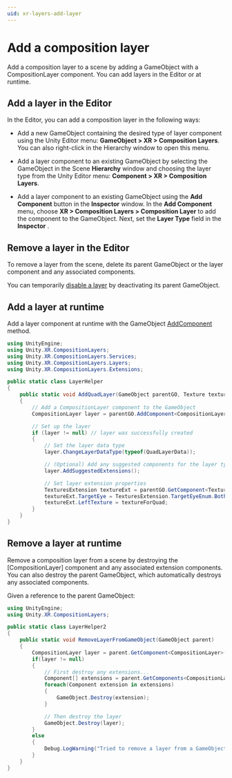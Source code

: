```yaml
---
uid: xr-layers-add-layer
---
```


# Add a composition layer

Add a composition layer to a scene by adding a GameObject with a CompositionLayer component. You can add layers in the Editor or at runtime.

## Add a layer in the Editor

In the Editor, you can add a composition layer in the following ways:

* Add a new GameObject containing the desired type of layer component using the Unity Editor menu: __GameObject > XR > Composition Layers__. You can also right-click in the Hierarchy window to open this menu.

* Add a layer component to an existing GameObject by selecting the GameObject in the Scene __Hierarchy__ window and choosing the layer type from the Unity Editor menu: __Component > XR > Composition Layers__.

* Add a layer component to an existing GameObject using the __Add Component__ button in the __Inspector__ window. In the __Add Component__ menu, choose __XR > Composition Layers > Composition Layer__ to add the component to the GameObject. Next, set the __Layer Type__ field in the __Inspector__ .

## Remove a layer in the Editor

To remove a layer from the scene, delete its parent GameObject or the layer component and any associated components.

You can temporarily [disable a layer](xref:xr-layers-enable) by deactivating its parent GameObject.

## Add a layer at runtime

Add a layer component at runtime with the GameObject [AddComponent<T>](xref:UnityEngine.GameObject.AddComponent) method.

``` csharp
using UnityEngine;
using Unity.XR.CompositionLayers;
using Unity.XR.CompositionLayers.Services;
using Unity.XR.CompositionLayers.Layers;
using Unity.XR.CompositionLayers.Extensions;

public static class LayerHelper
{
    public static void AddQuadLayer(GameObject parentGO, Texture textureForQuad)
    {
        // Add a CompositionLayer component to the GameObject
        CompositionLayer layer = parentGO.AddComponent<CompositionLayer>();

        // Set up the layer
        if (layer != null) // layer was successfully created
        {
            // Set the layer data type
            layer.ChangeLayerDataType(typeof(QuadLayerData));

            // (Optional) Add any suggested components for the layer type
            layer.AddSuggestedExtensions();

            // Set layer extension properties
            TexturesExtension textureExt = parentGO.GetComponent<TexturesExtension>();
            textureExt.TargetEye = TexturesExtension.TargetEyeEnum.Both;
            textureExt.LeftTexture = textureForQuad;
        }
    }
}
```

## Remove a layer at runtime

Remove a composition layer from a scene by destroying the [CompositionLayer] component and any associated extension components. You can also destroy the parent GameObject, which automatically destroys any associated components.

Given a reference to the parent GameObject:

``` csharp
using UnityEngine;
using Unity.XR.CompositionLayers;

public static class LayerHelper2
{
    public static void RemoveLayerFromGameObject(GameObject parent)
    {
        CompositionLayer layer = parent.GetComponent<CompositionLayer>();
        if(layer != null)
        {
            // First destroy any extensions...
            Component[] extensions = parent.GetComponents<CompositionLayerExtension>();
            foreach(Component extension in extensions)
            {
                GameObject.Destroy(extension);
            }

            // Then destroy the layer
            GameObject.Destroy(layer);
        }
        else
        {
            Debug.LogWarning("Tried to remove a layer from a GameObject that has none.");
        }
    }
}
```
